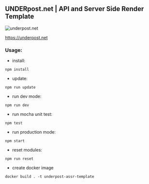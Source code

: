 ## UNDERpost.net | API and Server Side Render Template


![underpost.net](https://underpost.net/underpost-social.jpg)


https://underpost.net


### Usage:


- install:


`npm install`


- update:


`npm run update`


- run dev mode:


`npm run dev`


- run mocha unit test:


`npm test`


- run production mode:


`npm start`


- reset modules:


`npm run reset`


- create docker image


`docker build . -t underpost-assr-template`

